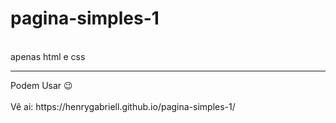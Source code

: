 # pagina-simples-1
<br>
apenas html e css
<hr>
Podem Usar 😉 
<br>
<br>
Vê ai:
https://henrygabriell.github.io/pagina-simples-1/
